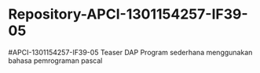 # Repository-APCI-1301154257-IF39-05
#APCI-1301154257-IF39-05             Teaser DAP             Program sederhana menggunakan bahasa pemrograman pascal
